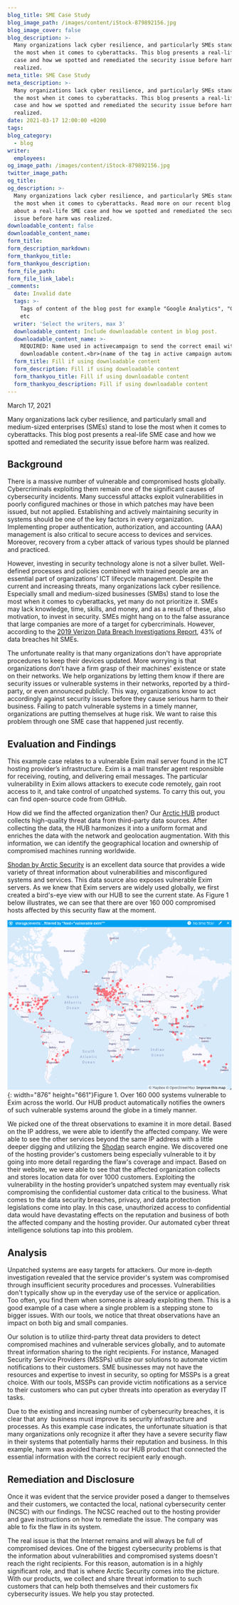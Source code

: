 ```yaml
---
blog_title: SME Case Study
blog_image_path: /images/content/iStock-879892156.jpg
blog_image_cover: false
blog_description: >-
  Many organizations lack cyber resilience, and particularly SMEs stand to lose
  the most when it comes to cyberattacks. This blog presents a real-life SME
  case and how we spotted and remediated the security issue before harm was
  realized.
meta_title: SME Case Study
meta_description: >-
  Many organizations lack cyber resilience, and particularly SMEs stand to lose
  the most when it comes to cyberattacks. This blog presents a real-life SME
  case and how we spotted and remediated the security issue before harm was
  realized.
date: 2021-03-17 12:00:00 +0200
tags:
blog_category:
  - blog
writer:
  employees:
og_image_path: /images/content/iStock-879892156.jpg
twitter_image_path:
og_title:
og_description: >-
  Many organizations lack cyber resilience, and particularly SMEs stand to lose
  the most when it comes to cyberattacks. Read more on our recent blog post
  about a real-life SME case and how we spotted and remediated the security
  issue before harm was realized.
downloadable_content: false
downloadable_content_name:
form_title:
form_description_markdown:
form_thankyou_title:
form_thankyou_description:
form_file_path:
form_file_link_label:
_comments:
  date: Invalid date
  tags: >-
    Tags of content of the blog post for example "Google Analytics", "GitHub"
    etc
  writer: 'Select the writers, max 3'
  downloadable_content: Include downloadable content in blog post.
  downloadable_content_name: >-
    REQUIRED: Name used in activecampaign to send the correct email with
    downloadable content.<br>(name of the tag in active campaign automation)
  form_title: Fill if using downloadable content
  form_description: Fill if using downloadable content
  form_thankyou_title: Fill if using downloadable content
  form_thankyou_description: Fill if using downloadable content
---
```

March 17, 2021

Many organizations lack cyber resilience, and particularly small and medium-sized enterprises (SMEs) stand to lose the most when it comes to cyberattacks. This blog post presents a real-life SME case and how we spotted and remediated the security issue before harm was realized.

## **Background**

There is a massive number of vulnerable and compromised hosts globally. Cybercriminals exploiting them remain one of the significant causes of cybersecurity incidents. Many successful attacks exploit vulnerabilities in poorly configured machines or those in which patches may have been issued, but not applied. Establishing and actively maintaining security in systems should be one of the key factors in every organization. Implementing proper authentication, authorization, and accounting (AAA) management is also critical to secure access to devices and services. Moreover, recovery from a cyber attack of various types should be planned and practiced.

However, investing in security technology alone is not a silver bullet. Well-defined processes and policies combined with trained people are an essential part of organizations’ ICT lifecycle management. Despite the current and increasing threats, many organizations lack cyber resilience. Especially small and medium-sized businesses (SMBs) stand to lose the most when it comes to cyberattacks, yet many do not prioritize it. SMEs may lack knowledge, time, skills, and money, and as a result of these, also motivation, to invest in security. SMEs might hang on to the false assurance that large companies are more of a target for cybercriminals. However, according to the&nbsp;[2019 Verizon Data Breach Investigations Report](https://enterprise.verizon.com/resources/executivebriefs/2019-dbir-executive-brief.pdf), 43% of data breaches hit SMEs.

The unfortunate reality is that many organizations don't have appropriate procedures to keep their devices updated. More worrying is that organizations don't have a firm grasp of their machines' existence or state on their networks. We help organizations by letting them know if there are security issues or vulnerable systems in their networks, reported by a third-party, or even announced publicly. This way, organizations know to act accordingly against security issues before they cause serious harm to their business. Failing to patch vulnerable systems in a timely manner, organizations are putting themselves at huge risk. We want to raise this problem through one SME case that happened just recently.

## **Evaluation and Findings**

This example case relates to a vulnerable Exim mail server found in the ICT hosting provider’s infrastructure. Exim is a mail transfer agent responsible for receiving, routing, and delivering email messages. The particular vulnerability in Exim allows attackers to execute code remotely, gain root access to it, and take control of unpatched systems. To carry this out, you can find open-source code from GitHub.

How did we find the affected organization then? Our&nbsp;[Arctic HUB](https://arcticsecurity.com/products/hub/) product collects high-quality threat data from third-party data sources. After collecting the data, the HUB harmonizes it into a uniform format and enriches the data with the network and geolocation augmentation. With this information, we can identify the geographical location and ownership of compromised machines running worldwide.

[Shodan by Arctic Security](https://arcticsecurity.com/news/2020/05/20/arctic-security-helps-to-improve-victim-notification-with-shodan-integration/) is an excellent data source that provides a wide variety of threat information about vulnerabilities and misconfigured systems and services. This data source also exposes vulnerable Exim servers. As we knew that Exim servers are widely used globally, we first created a bird's-eye view with our HUB to see the current state. As Figure 1 below illustrates, we can see that there are over 160 000 compromised hosts affected by this security flaw at the moment.

![](/images/content/vulnerable-exim.png){: width="876" height="661"}Figure 1. Over 160 000 systems vulnerable to Exim across the world. Our HUB product automatically notifies the owners of such vulnerable systems around the globe in a timely manner.

We picked one of the threat observations to examine it in more detail. Based on the IP address, we were able to identify the affected company. We were able to see the other services beyond the same IP address with a little deeper digging and utilizing the&nbsp;[Shodan](https://www.shodan.io/) search engine. We discovered one of the hosting provider's customers being especially vulnerable to it by going into more detail regarding the flaw's coverage and impact. Based on their website, we were able to see that the affected organization collects and stores location data for over 1000 customers. Exploiting the vulnerability in the hosting provider’s unpatched system may eventually risk compromising the confidential customer data critical to the business. What comes to the data security breaches, privacy, and data protection legislations come into play. In this case, unauthorized access to confidential data would have devastating effects on the reputation and business of both the affected company and the hosting provider. Our automated cyber threat intelligence solutions tap into this problem.

## **Analysis**

Unpatched systems are easy targets for attackers. Our more in-depth investigation revealed that the service provider's system was compromised through insufficient security procedures and processes. Vulnerabilities don't typically show up in the everyday use of the service or application. Too often, you find them when someone is already exploiting them. This is a good example of a case where a single problem is a stepping stone to bigger issues. With our tools, we notice that threat observations have an impact on both big and small companies.

Our solution is to utilize third-party threat data providers to detect compromised machines and vulnerable services globally, and to automate threat information sharing to the right recipients. For instance, Managed Security Service Providers (MSSPs) utilize our solutions to automate victim notifications to their customers. SME businesses may not have the resources and expertise to invest in security, so opting for MSSPs is a great choice. With our tools, MSSPs can provide victim notifications as a service to their customers who can put cyber threats into operation as everyday IT tasks.

Due to the existing and increasing number of cybersecurity breaches, it is clear that any&nbsp; business must improve its security infrastructure and processes. As this example case indicates, the unfortunate situation is that many organizations only recognize it after they have a severe security flaw in their systems that potentially harms their reputation and business. In this example, harm was avoided thanks to our HUB product that connected the essential information with the correct recipient early enough.

## **Remediation and Disclosure**

Once it was evident that the service provider posed a danger to themselves and their customers, we contacted the local, national cybersecurity center (NCSC) with our findings. The NCSC reached out to the hosting provider and gave instructions on how to remediate the issue. The company was able to fix the flaw in its system.

The real issue is that the Internet remains and will always be full of compromised devices. One of the biggest cybersecurity problems is that the information about vulnerabilities and compromised systems doesn't reach the right recipients. For this reason, automation is in a highly significant role, and that is where Arctic Security comes into the picture. With our products, we collect and share threat information to such customers that can help both themselves and their customers fix cybersecurity issues. We help you stay protected.
